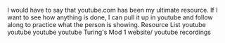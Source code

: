 I would have to say that youtube.com has been my ultimate resource.
If I want to see how anything is done, I can pull it up in youtube and follow along to practice what the person is showing.
Resource List
youtube
youtube
youtube
youtube
Turing's Mod 1 website/ youtube recordings
